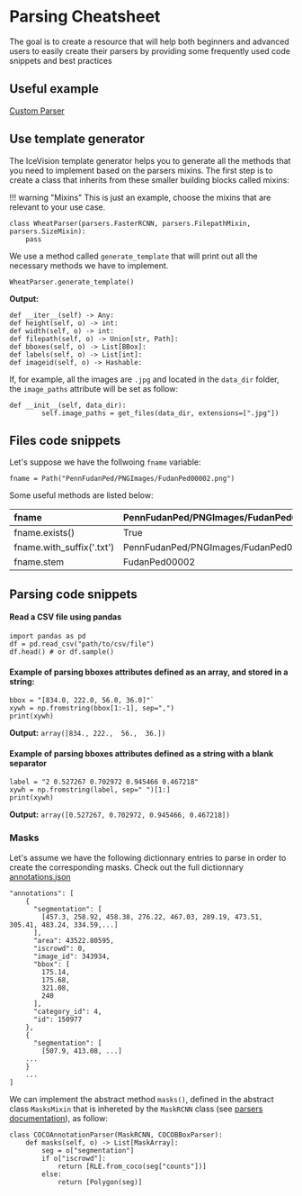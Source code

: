 # Parsing Cheatsheet
The goal is to create a resource that will help both beginners and advanced users to easily create their parsers by providing some frequently used code snippets and best practices

## Useful example
[Custom Parser](https://airctic.com/custom_parser/)

## Use template generator
The IceVision template generator helps you to generate all the methods that you need to implement based on the parsers mixins. 
The first step is to create a class that inherits from these smaller building blocks called mixins:

!!! warning "Mixins" 
    This is just an example, choose the mixins that are relevant to your use case.

```
class WheatParser(parsers.FasterRCNN, parsers.FilepathMixin, parsers.SizeMixin):
    pass
```
We use a method called `generate_template` that will print out all the necessary methods we have to implement.

`WheatParser.generate_template()`

**Output:**
```
def __iter__(self) -> Any:
def height(self, o) -> int:
def width(self, o) -> int:
def filepath(self, o) -> Union[str, Path]:
def bboxes(self, o) -> List[BBox]:
def labels(self, o) -> List[int]:
def imageid(self, o) -> Hashable:
```

If, for example, all the images are `.jpg` and located in the `data_dir` folder, the `image_paths` attribute will be set as follow:
```
def __init__(self, data_dir):
        self.image_paths = get_files(data_dir, extensions=[".jpg"])
```

## Files code snippets
Let's suppose we have the follwoing `fname` variable:

```
fname = Path("PennFudanPed/PNGImages/FudanPed00002.png")
```
Some useful methods are listed below:

|fname                      | PennFudanPed/PNGImages/FudanPed00002.png  |
| :------------------------ | :---------------------------------------- |
|fname.exists()             | True                                      |
|fname.with_suffix('.txt')  | PennFudanPed/PNGImages/FudanPed00002.txt  |
|fname.stem                 | FudanPed00002                             |


## Parsing code snippets

#### Read a CSV file using pandas
```
import pandas as pd
df = pd.read_csv("path/to/csv/file")
df.head() # or df.sample()
```

#### Example of parsing bboxes attributes defined as an array, and stored in a string:
```
bbox = "[834.0, 222.0, 56.0, 36.0]"`
xywh = np.fromstring(bbox[1:-1], sep=",")
print(xywh)
```
**Output:** `array([834., 222.,  56.,  36.])`

#### Example of parsing bboxes attributes defined as a string with a blank separator
```
label = "2 0.527267 0.702972 0.945466 0.467218"
xywh = np.fromstring(label, sep=" ")[1:]
print(xywh)
```
**Output:** `array([0.527267, 0.702972, 0.945466, 0.467218])`

### Masks
Let's assume we have the following dictionnary entries to parse in order to create the corresponding masks. Check out the full dictionnary [annotations.json](https://github.com/airctic/icevision/blob/master/samples/annotations.json)
```
"annotations": [
    {
      "segmentation": [
        [457.3, 258.92, 458.38, 276.22, 467.03, 289.19, 473.51, 305.41, 483.24, 334.59,...]
      ],
      "area": 43522.80595,
      "iscrowd": 0,
      "image_id": 343934,
      "bbox": [
        175.14,
        175.68,
        321.08,
        240
      ],
      "category_id": 4,
      "id": 150977
    },
    {
      "segmentation": [
        [507.9, 413.08, ...]
    ...
    }
    ...
]
```

We can implement the abstract method `masks()`, defined in the abstract class `MasksMixin` that is inhereted by the `MaskRCNN` class (see [parsers documentation](https://airctic.com/parser/)), as follow:

```
class COCOAnnotationParser(MaskRCNN, COCOBBoxParser):
    def masks(self, o) -> List[MaskArray]:
        seg = o["segmentation"]
        if o["iscrowd"]:
            return [RLE.from_coco(seg["counts"])]
        else:
            return [Polygon(seg)]
```
